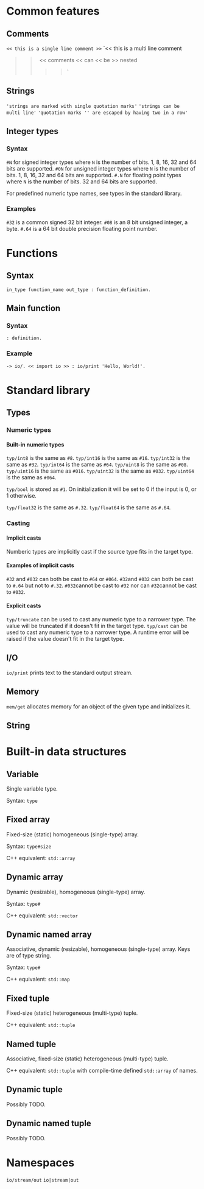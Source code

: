 
# Common features

## Comments

`<< this is a single line comment >>`
`<<
this is a 
multi line comment
>>`
`<< comments
<< can << be >>
nested
>>>>`

## Strings

`'strings are marked with single quotation marks'`
`'strings can be 
multi line'`
`'quotation marks '' are escaped by having two in a row'`

## Integer types
### Syntax
`#N` for signed integer types where `N` is the number of bits. 1, 8, 16, 32 and 64 bits are supported.
`#0N` for unsigned integer types where `N` is the number of bits. 1, 8, 16, 32 and 64 bits are supported.
`#.N` for floating point types where `N` is the number of bits. 32 and 64 bits are supported.

For predefined numeric type names, see types in the standard library.

### Examples
`#32` is a common signed 32 bit integer.
`#08` is an 8 bit unsigned integer, a byte.
`#.64` is a 64 bit double precision floating point number.

# Functions

## Syntax
`in_type function_name out_type : function_definition.`

## Main function
### Syntax
`: definition.`
### Example
`-> io/. << import io >>
: io/print 'Hello, World!'.`


# Standard library

## Types

### Numeric types

#### Built-in numeric types

`typ/int8` is the same as `#8`.
`typ/int16` is the same as `#16`.
`typ/int32` is the same as `#32`.
`typ/int64` is the same as `#64`.
`typ/uint8` is the same as `#08`.
`typ/uint16` is the same as `#016`.
`typ/uint32` is the same as `#032`.
`typ/uint64` is the same as `#064`.

`typ/bool` is stored as `#1`. On initialization it will be set to 0 if the input is 0, or 1 otherwise.

`typ/float32` is the same as `#.32`.
`typ/float64` is the same as `#.64`.

### Casting

#### Implicit casts

Numberic types are implicitly cast if the source type fits in the target type.

#### Examples of implicit casts
`#32` and `#032` can both be cast to `#64` or `#064`.
`#32`and `#032` can both be cast to `#.64` but not to `#.32`.
`#032`cannot be cast to `#32` nor can `#32`cannot be cast to `#032`.

#### Explicit casts

`typ/truncate` can be used to cast any numeric type to a narrower type. The value will be truncated if it doesn't fit in the target type.
`typ/cast` can be used to cast any numeric type to a narrower type. A runtime error will be raised if the value doesn't fit in the target type.

## I/O

`io/print` prints text to the standard output stream.

## Memory

`mem/get` allocates memory for an object of the given type and initializes it.

## String


# Built-in data structures

## Variable
Single variable type.

Syntax:
`type`

## Fixed array
Fixed-size (static) homogeneous (single-type) array.

Syntax:
`type#size`

C++ equivalent:
`std::array`


## Dynamic array
Dynamic (resizable), homogeneous (single-type) array.

Syntax:
`type#`

C++ equivalent:
`std::vector`

## Dynamic named array
Associative, dynamic (resizable), homogeneous (single-type) array. Keys are of type string.

Syntax:
`type#`

C++ equivalent:
`std::map`

## Fixed tuple
Fixed-size (static) heterogeneous (multi-type) tuple.

C++ equivalent:
`std::tuple`

## Named tuple
Associative, fixed-size (static) heterogeneous (multi-type) tuple.

C++ equivalent:
`std::tuple` with compile-time defined `std::array` of names.

## Dynamic tuple
Possibly TODO.

## Dynamic named tuple
Possibly TODO.

# Namespaces

`io/stream/out`
`io|stream|out`

